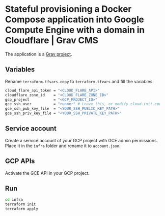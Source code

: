 # Stateful provisioning a Docker Compose application into Google Compute Engine with a domain in Cloudflare | Grav CMS

The application is a [Grav project](https://getgrav.org/).

## Variables
Rename `terraform.tfvars.copy` to `terraform.tfvars` and fill the variables:

```sh
cloud_flare_api_token = "<CLOUD_FLARE_API>"
cloudflare_zone_id    = "<CLOUD_FLARE_ZONE_ID>"
gcp_project           = "<GCP_PROJECT_ID>"
gce_ssh_user          = "runner" # Leave this, or modify cloud-init.conf for whit different user
gce_ssh_pub_key_file  = "<YOUR_SSH_PUBLIC_KEY_PATH>"
gce_ssh_priv_key_file = "<YOUR_SSH_PRIVATE_KEY_PATH>"
```

## Service account
Create a service account of your GCP project with GCE admin permissions. Place it in the `infra` folder and rename it to `account.json`.

## GCP APIs
Activate the GCE API in your GCP project.

## Run
```sh
cd infra
terraform init
terraform apply
```
